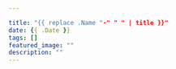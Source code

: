 ```yaml
---

title: "{{ replace .Name "-" " " | title }}"
date: {{ .Date }}
tags: []
featured_image: ""
description: ""
---
```


